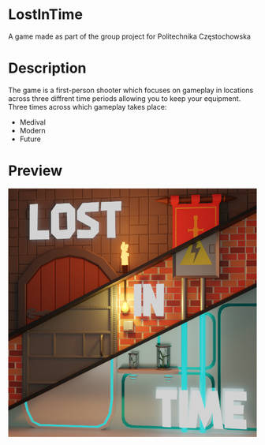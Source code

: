 # LostInTime
A game made as part of the group project for Politechnika Częstochowska

# Description
The game is a first-person shooter which focuses on gameplay in locations across three diffrent time periods allowing you to keep your equipment. 
Three times across which gameplay takes place:
* Medival
* Modern
* Future

# Preview
![](Images/LOGO.png)
